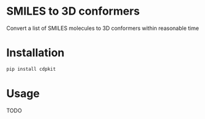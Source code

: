 # SMILES to 3D conformers
Convert a list of SMILES molecules to 3D conformers within reasonable time

# Installation

```bash
pip install cdpkit
```

# Usage

TODO
